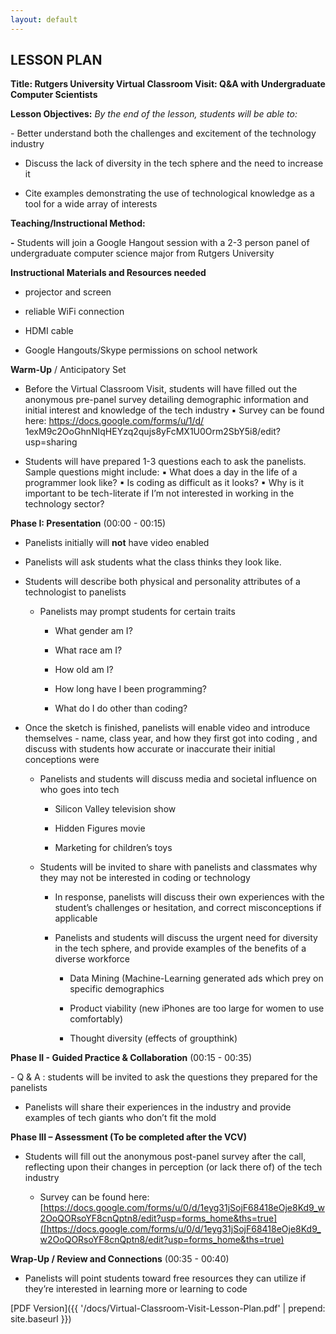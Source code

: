 ```yaml
--- 
layout: default 
---
```

## LESSON PLAN

**Title: Rutgers University Virtual Classroom Visit: Q&A with Undergraduate Computer
Scientists**

**Lesson Objectives:**
_By the end of the lesson, students will be able to:_

_-_ Better understand both the challenges and excitement of the technology industry
- Discuss the lack of diversity in the tech sphere and the need to increase it
  
- Cite examples demonstrating the use of technological knowledge as a tool for a wide array of
interests

**Teaching/Instructional Method:**

**-** Students will join a Google Hangout session with a 2-3 person panel of undergraduate
computer science major from Rutgers University

**Instructional Materials and Resources needed**

 - projector and screen

- reliable WiFi connection

- HDMI cable

- Google Hangouts/Skype permissions on school network

**Warm-Up** / Anticipatory Set

- Before the Virtual Classroom Visit, students will have filled out the anonymous pre-panel
    survey detailing demographic information and initial interest and knowledge of the tech
    industry
       ▪ Survey can be found here: https://docs.google.com/forms/u/1/d/
          1exM9c2OoGhnNIqHEYzq2qujs8yFcMX1U0Orm2SbY5i8/edit?
          usp=sharing
       
- Students will have prepared 1-3 questions each to ask the panelists. Sample questions
    might include:
       ▪ What does a day in the life of a programmer look like?
       ▪ Is coding as difficult as it looks?
       ▪ Why is it important to be tech-literate if I’m not interested in working in
          the technology sector?

**Phase I: Presentation** (00:00 - 00:15)

- Panelists initially will **not** have video enabled

- Panelists will ask students what the class thinks they look like.

- Students will describe both physical and personality attributes of a technologist to panelists

    - Panelists may prompt students for certain traits

        - What gender am I?

        - What race am I?

        - How old am I?

        - How long have I been programming?

        - What do I do other than coding?

- Once the sketch is finished, panelists will enable video and introduce themselves - name, class
year, and how they first got into coding , and discuss with students how accurate or inaccurate
their initial conceptions were

    - Panelists and students will discuss media and societal influence on who goes into tech

        - Silicon Valley television show

        - Hidden Figures movie

        - Marketing for children’s toys

    - Students will be invited to share with panelists and classmates why they may not be interested in coding or technology

        - In response, panelists will discuss their own experiences with the student’s challenges or hesitation, and correct misconceptions if applicable

        - Panelists and students will discuss the urgent need for diversity in the tech sphere, and provide examples of the benefits of a diverse workforce 
            - Data Mining (Machine-Learning generated ads which prey on specific demographics
  
            - Product viability (new iPhones are too large for women to use comfortably)

            - Thought diversity (effects of groupthink)

**Phase II - Guided Practice & Collaboration** (00:15 - 00:35)

_-_ Q & A : students will be invited to ask the questions they prepared for the panelists
    
- Panelists will share their experiences in the industry and provide examples of tech giants who don’t fit the mold


**Phase III – Assessment (To be completed after the VCV)**

- Students will fill out the anonymous post-panel survey after the call, reflecting upon their changes in perception (or lack there of) of the tech industry

    - Survey can be found here: [https://docs.google.com/forms/u/0/d/1eyg31jSojF68418eOje8Kd9_w2OoQORsoYF8cnQptn8/edit?usp=forms_home&ths=true]([https://docs.google.com/forms/u/0/d/1eyg31jSojF68418eOje8Kd9_w2OoQORsoYF8cnQptn8/edit?usp=forms_home&ths=true)

**Wrap-Up / Review and Connections** (00:35 - 00:40)

- Panelists will point students toward free resources they can utilize if they’re interested in learning more or learning to code

[PDF Version]({{ '/docs/Virtual-Classroom-Visit-Lesson-Plan.pdf' | prepend: site.baseurl }})
